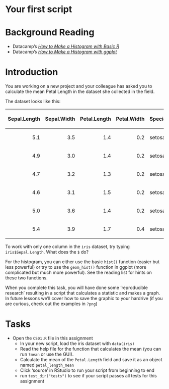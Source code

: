Your first script
================

# Background Reading

  - Datacamp’s [*How to Make a Histogram with Basic
    R*](https://www.datacamp.com/community/tutorials/make-histogram-basic-r)
  - Datacamp’s [*How to Make a Histogram with
    ggplot*](https://www.datacamp.com/community/tutorials/make-histogram-ggplot2)

# Introduction

You are working on a new project and your colleague has asked you to
calculate the mean Petal Length in the dataset she collected in the
field.

The dataset looks like this:

<table>

<thead>

<tr>

<th style="text-align:right;">

Sepal.Length

</th>

<th style="text-align:right;">

Sepal.Width

</th>

<th style="text-align:right;">

Petal.Length

</th>

<th style="text-align:right;">

Petal.Width

</th>

<th style="text-align:left;">

Species

</th>

</tr>

</thead>

<tbody>

<tr>

<td style="text-align:right;">

5.1

</td>

<td style="text-align:right;">

3.5

</td>

<td style="text-align:right;">

1.4

</td>

<td style="text-align:right;">

0.2

</td>

<td style="text-align:left;">

setosa

</td>

</tr>

<tr>

<td style="text-align:right;">

4.9

</td>

<td style="text-align:right;">

3.0

</td>

<td style="text-align:right;">

1.4

</td>

<td style="text-align:right;">

0.2

</td>

<td style="text-align:left;">

setosa

</td>

</tr>

<tr>

<td style="text-align:right;">

4.7

</td>

<td style="text-align:right;">

3.2

</td>

<td style="text-align:right;">

1.3

</td>

<td style="text-align:right;">

0.2

</td>

<td style="text-align:left;">

setosa

</td>

</tr>

<tr>

<td style="text-align:right;">

4.6

</td>

<td style="text-align:right;">

3.1

</td>

<td style="text-align:right;">

1.5

</td>

<td style="text-align:right;">

0.2

</td>

<td style="text-align:left;">

setosa

</td>

</tr>

<tr>

<td style="text-align:right;">

5.0

</td>

<td style="text-align:right;">

3.6

</td>

<td style="text-align:right;">

1.4

</td>

<td style="text-align:right;">

0.2

</td>

<td style="text-align:left;">

setosa

</td>

</tr>

<tr>

<td style="text-align:right;">

5.4

</td>

<td style="text-align:right;">

3.9

</td>

<td style="text-align:right;">

1.7

</td>

<td style="text-align:right;">

0.4

</td>

<td style="text-align:left;">

setosa

</td>

</tr>

</tbody>

</table>

To work with only one column in the `iris` dataset, try typing
`iris$Sepal.Length`. What does the `$` do?

For the histogram, you can either use the basic `hist()` function
(easier but less powerful) or try to use the `geom_hist()` function in
ggplot (more complicated but much more powerful). See the reading list
for hints on these two functions.

When you complete this task, you will have done some ‘reproducible
research’ resulting in a script that calculates a statistic and makes a
graph. In future lessons we’ll cover how to save the graphic to your
hardrive (if you are curious, check out the examples in `?png`)

# Tasks

  - Open the `CS01.R` file in this assignment
      - In your new script, load the iris dataset with `data(iris)`
      - Read the help file for the function that calculates the mean
        (you can run `?mean` or use the GUI).
      - Calculate the mean of the `Petal.Length` field and save it as an
        object named `petal_length_mean`
      - Click ‘source’ in RStudio to run your script from beginning to
        end
      - run `test_dir("tests")` to see if your script passes all tests
        for this assignment
